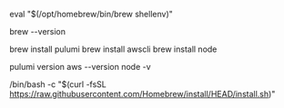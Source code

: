 eval "$(/opt/homebrew/bin/brew shellenv)"




brew --version



brew install pulumi
brew install awscli
brew install node



pulumi version
aws --version
node -v



/bin/bash -c "$(curl -fsSL https://raw.githubusercontent.com/Homebrew/install/HEAD/install.sh)"
